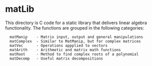 
matLib
======

This directory is C code for a static library that delivers linear 
algebra functionality.  The functions are grouped in the following 
categories:

      matManip    - Matrix input, output and general manipulations
      matComplex  - Similar to MatManip, but for complex matrices
      matVec      - Operations appplied to vectors
      matArith    - Arithmetic and matrix math functions
      matRoot     - Method to find complex roots of a polynomial
      matDecomp   - Useful matrix decompositions




